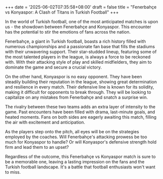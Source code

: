 +++
date = '2025-06-02T07:35:58+08:00'
draft = false
title = "Fenerbahçe vs Konyaspor: A Clash of Titans in Turkish Football"
+++

In the world of Turkish football, one of the most anticipated matches is upon us - the showdown between Fenerbahçe and Konyaspor. This encounter has the potential to stir the emotions of fans across the nation. 

Fenerbahçe, a giant in Turkish football, boasts a rich history filled with numerous championships and a passionate fan base that fills the stadiums with their unwavering support. Their star-studded lineup, featuring some of the most talented players in the league, is always a force to be reckoned with. With their attacking style of play and skilled midfielders, they aim to dominate the game and secure a crucial victory. 

On the other hand, Konyaspor is no easy opponent. They have been steadily building their reputation in the league, showing great determination and resilience in every match. Their defensive line is known for its solidity, making it difficult for opponents to break through. They will be looking to capitalize on any mistakes from Fenerbahçe and snatch a surprise win. 

The rivalry between these two teams adds an extra layer of intensity to the game. Past encounters have been filled with drama, last-minute goals, and heated moments. Fans on both sides are eagerly awaiting this match, filling the air with excitement and anticipation. 

As the players step onto the pitch, all eyes will be on the strategies employed by the coaches. Will Fenerbahçe's attacking prowess be too much for Konyaspor to handle? Or will Konyaspor's defensive strength hold firm and lead them to an upset? 

Regardless of the outcome, this Fenerbahçe vs Konyaspor match is sure to be a memorable one, leaving a lasting impression on the fans and the Turkish football landscape. It's a battle that football enthusiasts won't want to miss.